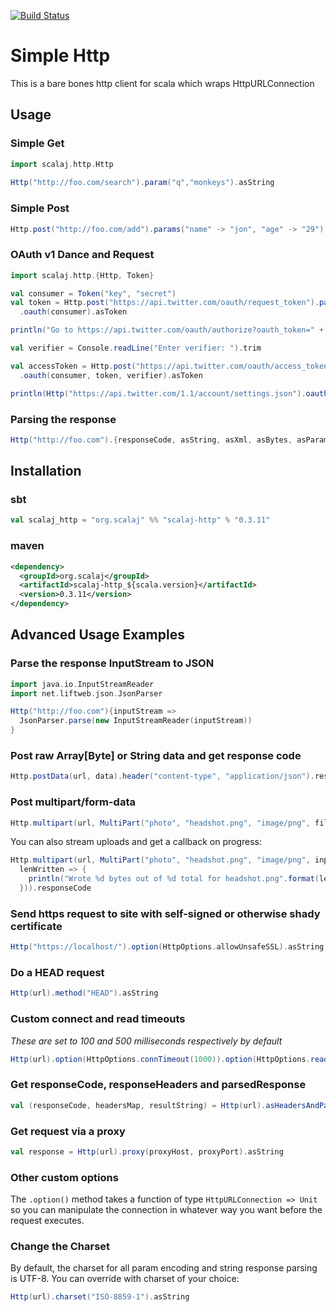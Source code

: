 [![Build Status](https://travis-ci.org/scalaj/scalaj-http.png)](https://travis-ci.org/scalaj/scalaj-http)

# Simple Http

This is a bare bones http client for scala which wraps HttpURLConnection

## Usage

### Simple Get

```scala
import scalaj.http.Http
  
Http("http://foo.com/search").param("q","monkeys").asString
```

### Simple Post

```scala
Http.post("http://foo.com/add").params("name" -> "jon", "age" -> "29").asString
```

### OAuth v1 Dance and Request

```scala
import scalaj.http.{Http, Token}

val consumer = Token("key", "secret")
val token = Http.post("https://api.twitter.com/oauth/request_token").param("oauth_callback","oob")
  .oauth(consumer).asToken

println("Go to https://api.twitter.com/oauth/authorize?oauth_token=" + token.key)

val verifier = Console.readLine("Enter verifier: ").trim

val accessToken = Http.post("https://api.twitter.com/oauth/access_token")
  .oauth(consumer, token, verifier).asToken

println(Http("https://api.twitter.com/1.1/account/settings.json").oauth(consumer, accessToken).asString)
```

### Parsing the response

```scala
Http("http://foo.com").{responseCode, asString, asXml, asBytes, asParams}
```

## Installation

### sbt

```scala
val scalaj_http = "org.scalaj" %% "scalaj-http" % "0.3.11"
```

### maven

```xml
<dependency>
  <groupId>org.scalaj</groupId>
  <artifactId>scalaj-http_${scala.version}</artifactId>
  <version>0.3.11</version>
</dependency>  
```

## Advanced Usage Examples

### Parse the response InputStream to JSON

```scala
import java.io.InputStreamReader
import net.liftweb.json.JsonParser

Http("http://foo.com"){inputStream => 
  JsonParser.parse(new InputStreamReader(inputStream))
}
```

### Post raw Array[Byte] or String data and get response code

```scala
Http.postData(url, data).header("content-type", "application/json").responseCode
```

### Post multipart/form-data

```scala
Http.multipart(url, MultiPart("photo", "headshot.png", "image/png", fileBytes)).responseCode
```

You can also stream uploads and get a callback on progress:

```scala
Http.multipart(url, MultiPart("photo", "headshot.png", "image/png", inputStream, bytesInStream, 
  lenWritten => {
    println("Wrote %d bytes out of %d total for headshot.png".format(lenWritten, bytesInStream))
  })).responseCode
```

### Send https request to site with self-signed or otherwise shady certificate

```scala
Http("https://localhost/").option(HttpOptions.allowUnsafeSSL).asString
```

### Do a HEAD request

```scala
Http(url).method("HEAD").asString
```

### Custom connect and read timeouts

_These are set to 100 and 500 milliseconds respectively by default_

```scala
Http(url).option(HttpOptions.connTimeout(1000)).option(HttpOptions.readTimeout(5000)).asString
```

### Get responseCode, responseHeaders and parsedResponse

```scala
val (responseCode, headersMap, resultString) = Http(url).asHeadersAndParse(Http.readString)
```

### Get request via a proxy

```scala
val response = Http(url).proxy(proxyHost, proxyPort).asString
```

### Other custom options

The ```.option()``` method takes a function of type ```HttpURLConnection => Unit``` so 
you can manipulate the connection in whatever way you want before the request executes.

### Change the Charset

By default, the charset for all param encoding and string response parsing is UTF-8. You 
can override with charset of your choice:

```scala
Http(url).charset("ISO-8859-1").asString
```
